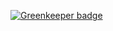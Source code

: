 
[![Greenkeeper badge](https://badges.greenkeeper.io/design4pro/kss-node-material.svg)](https://greenkeeper.io/)

